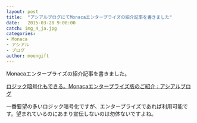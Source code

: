 ```yaml
---
layout: post
title:  "アシアルブログにてMonacaエンタープライズの紹介記事を書きました"
date:   2015-03-28 9:00:00
catch: img_4_ja.jpg
categories:
- Monaca
- アシアル
- ブログ
author: moongift
---
```


Monacaエンタープライズの紹介記事を書きました。

[ロジック暗号化もできる。Monacaエンタープライズ版のご紹介 : アシアルブログ](http://blog.asial.co.jp/1372)

一番要望の多いロジック暗号化ですが、エンタープライズであれば利用可能です。望まれているのにあまり宣伝しないのは勿体ないですよね。


